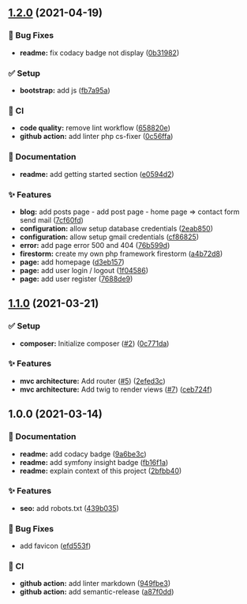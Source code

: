 ## [1.2.0](https://github.com/AlexandreCavanna/OC-Projet-5_Blog/compare/v1.1.0...v1.2.0) (2021-04-19)


### :bug: Bug Fixes

* **readme:** fix codacy badge not display ([0b31982](https://github.com/AlexandreCavanna/OC-Projet-5_Blog/commit/0b31982e304bacf2595de2958bd2690dcf7e7245))


### :white_check_mark: Setup

* **bootstrap:** add js ([fb7a95a](https://github.com/AlexandreCavanna/OC-Projet-5_Blog/commit/fb7a95a7661e9dca73c9f4b03be9456739fa5513))


### :repeat: CI

* **code quality:** remove lint workflow ([658820e](https://github.com/AlexandreCavanna/OC-Projet-5_Blog/commit/658820ea25b7422d21cef2f7d31257d50b826b41))
* **github action:** add linter php cs-fixer ([0c56ffa](https://github.com/AlexandreCavanna/OC-Projet-5_Blog/commit/0c56ffae0b516692afea788834ed520825e22c20))


### :memo: Documentation

* **readme:** add getting started section ([e0594d2](https://github.com/AlexandreCavanna/OC-Projet-5_Blog/commit/e0594d2183972408777d79b35f9ca035b600c0ba))


### :sparkles: Features

* **blog:** add posts page - add post page - home page => contact form send mail ([7cf60fd](https://github.com/AlexandreCavanna/OC-Projet-5_Blog/commit/7cf60fdc54af5b4515bd7416eba6bae49ce37764))
* **configuration:** allow setup database credentials ([2eab850](https://github.com/AlexandreCavanna/OC-Projet-5_Blog/commit/2eab850a8cce7d43ab80455b7398e8edb943eb91))
* **configuration:** allow setup gmail credentials ([cf86825](https://github.com/AlexandreCavanna/OC-Projet-5_Blog/commit/cf868255ffe3fd9da42ec500402823bc4d2d0cf1))
* **error:** add page error 500 and 404 ([76b599d](https://github.com/AlexandreCavanna/OC-Projet-5_Blog/commit/76b599d80f0052a8a21f6b950bdebd6a4a4b164a))
* **firestorm:** create my own php framework firestorm ([a4b72d8](https://github.com/AlexandreCavanna/OC-Projet-5_Blog/commit/a4b72d8750ad0fc4a18aabfa46dda0c8e8bbefb8))
* **page:** add homepage ([d3eb157](https://github.com/AlexandreCavanna/OC-Projet-5_Blog/commit/d3eb1579fb8d957ead43fc9c9af08c13aaaf3ea9))
* **page:** add user login / logout ([1f04586](https://github.com/AlexandreCavanna/OC-Projet-5_Blog/commit/1f045868fa0c9d2d95e4ca1aadd109d66f22aeaf))
* **page:** add user register ([7688de9](https://github.com/AlexandreCavanna/OC-Projet-5_Blog/commit/7688de97c93e0dbe2dd13c85a3771c3b5ded28aa))

## [1.1.0](https://github.com/AlexandreCavanna/OC-Projet-5_Blog/compare/v1.0.0...v1.1.0) (2021-03-21)


### :white_check_mark: Setup

* **composer:** Initialize composer ([#2](https://github.com/AlexandreCavanna/OC-Projet-5_Blog/issues/2)) ([0c771da](https://github.com/AlexandreCavanna/OC-Projet-5_Blog/commit/0c771da339b244c2f945486a0803a735b0f6c43b))


### :sparkles: Features

* **mvc architecture:** Add router ([#5](https://github.com/AlexandreCavanna/OC-Projet-5_Blog/issues/5)) ([2efed3c](https://github.com/AlexandreCavanna/OC-Projet-5_Blog/commit/2efed3c955d17dc155b043312e52a338b401fb0c))
* **mvc architecture:** Add twig to render views ([#7](https://github.com/AlexandreCavanna/OC-Projet-5_Blog/issues/7)) ([ceb724f](https://github.com/AlexandreCavanna/OC-Projet-5_Blog/commit/ceb724f278a1557c848d974fae908944e4781348))

## 1.0.0 (2021-03-14)


### :memo: Documentation

* **readme:** add codacy badge ([9a6be3c](https://github.com/AlexandreCavanna/OC-Projet-5_Blog/commit/9a6be3c8a8fdcb344fb19907f9d4325569862669))
* **readme:** add symfony insight badge ([fb16f1a](https://github.com/AlexandreCavanna/OC-Projet-5_Blog/commit/fb16f1a2eb5d436873c09f71c64c47f86a630125))
* **readme:** explain context of this project ([2bfbb40](https://github.com/AlexandreCavanna/OC-Projet-5_Blog/commit/2bfbb407986a74ecebd87a63ab16d4892b65e8f1))


### :sparkles: Features

* **seo:** add robots.txt ([439b035](https://github.com/AlexandreCavanna/OC-Projet-5_Blog/commit/439b035e8b73377ee40801c15edbf19194878930))


### :bug: Bug Fixes

* add favicon ([efd553f](https://github.com/AlexandreCavanna/OC-Projet-5_Blog/commit/efd553faa2d175f646db9237a9eccd70c9aa4843))


### :repeat: CI

* **github action:** add linter markdown ([949fbe3](https://github.com/AlexandreCavanna/OC-Projet-5_Blog/commit/949fbe38e19d8639db71f9518b7db702da1d83e5))
* **github action:** add semantic-release ([a87f0dd](https://github.com/AlexandreCavanna/OC-Projet-5_Blog/commit/a87f0dd195db8a42a84834abb02b90890298362b))
